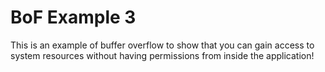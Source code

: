 # BoF Example 3
This is an example of buffer overflow to show that you can gain access to system resources without having permissions from inside the application!
